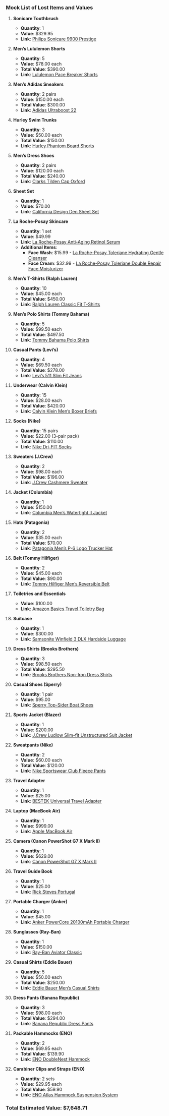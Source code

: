 
### Mock List of Lost Items and Values

1. **Sonicare Toothbrush**
   - **Quantity**: 1
   - **Value**: $329.95
   - **Link**: [Philips Sonicare 9900 Prestige](https://www.usa.philips.com/c-p/HX9990_11/sonicare-9900-prestige-sonic-electric-toothbrush-with-senseiq)

2. **Men’s Lululemon Shorts**
   - **Quantity**: 5
   - **Value**: $78.00 each
   - **Total Value**: $390.00
   - **Link**: [Lululemon Pace Breaker Shorts](https://shop.lululemon.com/p/men-shorts/Pace-Breaker-Shorts/_/prod6750022)

3. **Men’s Adidas Sneakers**
   - **Quantity**: 2 pairs
   - **Value**: $150.00 each
   - **Total Value**: $300.00
   - **Link**: [Adidas Ultraboost 22](https://www.adidas.com/us/ultraboost-22-shoes/GY6128.html)

4. **Hurley Swim Trunks**
   - **Quantity**: 3
   - **Value**: $50.00 each
   - **Total Value**: $150.00
   - **Link**: [Hurley Phantom Board Shorts](https://www.hurley.com/products/phantom-block-party-board-shorts)

5. **Men’s Dress Shoes**
   - **Quantity**: 2 pairs
   - **Value**: $120.00 each
   - **Total Value**: $240.00
   - **Link**: [Clarks Tilden Cap Oxford](https://www.clarksusa.com/c/Tilden-Cap/p/26110351)

6. **Sheet Set**
   - **Quantity**: 1
   - **Value**: $70.00
   - **Link**: [California Design Den Sheet Set](https://www.amazon.com/California-Design-Den-Cotton-Sheets/dp/B07D3H5MVP)

7. **La Roche-Posay Skincare**
   - **Quantity**: 1 set
   - **Value**: $49.99
   - **Link**: [La Roche-Posay Anti-Aging Retinol Serum](https://www.laroche-posay.us/retinol-serum)
   - **Additional Items**:
     - **Face Wash**: $15.99 - [La Roche-Posay Toleriane Hydrating Gentle Cleanser](https://www.laroche-posay.us/toleriane-hydrating-gentle-cleanser)
     - **Face Cream**: $32.99 - [La Roche-Posay Toleriane Double Repair Face Moisturizer](https://www.laroche-posay.us/toleriane-double-repair-face-moisturizer)

8. **Men’s T-Shirts (Ralph Lauren)**
   - **Quantity**: 10
   - **Value**: $45.00 each
   - **Total Value**: $450.00
   - **Link**: [Ralph Lauren Classic Fit T-Shirts](https://www.ralphlauren.com/men-clothing-t-shirts-and-rugby-shirts/classic-fit-mesh-polo-shirt/157012.html)

9. **Men’s Polo Shirts (Tommy Bahama)**
   - **Quantity**: 5
   - **Value**: $99.50 each
   - **Total Value**: $497.50
   - **Link**: [Tommy Bahama Polo Shirts](https://www.tommybahama.com/en/Men%27s-Big-&-Tall-Costa-Del-Sol-IslandZone%C2%AE-Polo/p/BT225073-10924)

10. **Casual Pants (Levi’s)**
    - **Quantity**: 4
    - **Value**: $69.50 each
    - **Total Value**: $278.00
    - **Link**: [Levi’s 511 Slim Fit Jeans](https://www.levi.com/US/en_US/apparel/clothing/bottoms/511-slim-fit-mens-jeans/p/045114406)

11. **Underwear (Calvin Klein)**
    - **Quantity**: 15
    - **Value**: $28.00 each
    - **Total Value**: $420.00
    - **Link**: [Calvin Klein Men’s Boxer Briefs](https://www.calvinklein.us/en/mens/underwear)

12. **Socks (Nike)**
    - **Quantity**: 15 pairs
    - **Value**: $22.00 (3-pair pack)
    - **Total Value**: $110.00
    - **Link**: [Nike Dri-FIT Socks](https://www.nike.com/t/everyday-plus-cushioned-training-crew-socks-6-pairs-MC4PfD)

13. **Sweaters (J.Crew)**
    - **Quantity**: 2
    - **Value**: $98.00 each
    - **Total Value**: $196.00
    - **Link**: [J.Crew Cashmere Sweater](https://www.jcrew.com/p/mens_category/sweaters)

14. **Jacket (Columbia)**
    - **Quantity**: 1
    - **Value**: $150.00
    - **Link**: [Columbia Men’s Watertight II Jacket](https://www.columbia.com/p/mens-watertight-ii-jacket-1533891.html)

15. **Hats (Patagonia)**
    - **Quantity**: 2
    - **Value**: $35.00 each
    - **Total Value**: $70.00
    - **Link**: [Patagonia Men’s P-6 Logo Trucker Hat](https://www.patagonia.com/product/p-6-logo-lo-pro-trucker-hat/38283.html)

16. **Belt (Tommy Hilfiger)**
    - **Quantity**: 2
    - **Value**: $45.00 each
    - **Total Value**: $90.00
    - **Link**: [Tommy Hilfiger Men’s Reversible Belt](https://www.tommy.com/men/accessories/belts)

17. **Toiletries and Essentials**
    - **Value**: $100.00
    - **Link**: [Amazon Basics Travel Toiletry Bag](https://www.amazon.com/dp/B01G2JFMSE/)

18. **Suitcase**
    - **Quantity**: 1
    - **Value**: $300.00
    - **Link**: [Samsonite Winfield 3 DLX Hardside Luggage](https://www.samsonite.com/luggage/checked-luggage/winfield-3-dlx-large-hardside-checked-luggage/102695XXXX.html)

19. **Dress Shirts (Brooks Brothers)**
    - **Quantity**: 3
    - **Value**: $98.50 each
    - **Total Value**: $295.50
    - **Link**: [Brooks Brothers Non-Iron Dress Shirts](https://www.brooksbrothers.com/mens/shirts/dress-shirts/)

20. **Casual Shoes (Sperry)**
    - **Quantity**: 1 pair
    - **Value**: $95.00
    - **Link**: [Sperry Top-Sider Boat Shoes](https://www.sperry.com/en/authentic-original-boat-shoe/10348M.html)

21. **Sports Jacket (Blazer)**
    - **Quantity**: 1
    - **Value**: $200.00
    - **Link**: [J.Crew Ludlow Slim-fit Unstructured Suit Jacket](https://www.jcrew.com/p/mens_category/suiting/sportcoats/ludlow-slimfit-unstructured-suit-jacket-in-cottonlinen/W0476)

22. **Sweatpants (Nike)**
    - **Quantity**: 2
    - **Value**: $60.00 each
    - **Total Value**: $120.00
    - **Link**: [Nike Sportswear Club Fleece Pants](https://www.nike.com/t/sportswear-club-mens-fleece-pants-ctf9D2)

23. **Travel Adapter**
    - **Quantity**: 1
    - **Value**: $25.00
    - **Link**: [BESTEK Universal Travel Adapter](https://www.amazon.com/BESTEK-International-Travel-Adapter-Converter/dp/B01KZII3KA/)

24. **Laptop (MacBook Air)**
    - **Quantity**: 1
    - **Value**: $999.00
    - **Link**: [Apple MacBook Air](https://www.apple.com/macbook-air/)

25. **Camera (Canon PowerShot G7 X Mark II)**
    - **Quantity**: 1
    - **Value**: $629.00
    - **Link**: [Canon PowerShot G7 X Mark II](https://www.usa.canon.com/internet/portal/us/home/products/details/cameras/point-and-shoot-digital-cameras/advanced-cameras/powershot-g7-x-mark-ii)

26. **Travel Guide Book**
    - **Quantity**: 1
    - **Value**: $25.00
    - **Link**: [Rick Steves Portugal](https://store.ricksteves.com/shop/p/portugal-guidebook)

27. **Portable Charger (Anker)**
    - **Quantity**: 1
    - **Value**: $45.00
    - **Link**: [Anker PowerCore 20100mAh Portable Charger](https://www.amazon.com/Anker-PowerCore-Portable-20100mAh-Compatible/dp/B00X5RV14Y/)

28. **Sunglasses (Ray-Ban)**
    - **Quantity**: 1
    - **Value**: $150.00
    - **Link**: [Ray-Ban Aviator Classic](https://www.ray-ban.com/usa/sunglasses/RB3025%20L2823%20002-aviator-classic-gold/805289602057)

29. **Casual Shirts (Eddie Bauer)**
    - **Quantity**: 5
    - **Value**: $50.00 each
    - **Total Value**: $250.00
    - **Link**: [Eddie Bauer Men’s Casual Shirts](https://www.eddiebauer.com/c/men/shirts/casual-shirts)

30. **Dress Pants (Banana Republic)**
    - **Quantity**: 3
    - **Value**: $98.00 each
    - **Total Value**: $294.00
    - **Link**: [Banana Republic Dress Pants](https://bananarepublic.gap.com/browse/category.do?cid=5036)

31. **Packable Hammocks (ENO)**
    - **Quantity**: 2
    - **Value**: $69.95 each
    - **Total Value**: $139.90
    - **Link**: [ENO DoubleNest Hammock](https://eaglesnestoutfittersinc.com/products/doublenest-hammock)

32. **Carabiner Clips and Straps (ENO)**
    - **Quantity**: 2 sets
    - **Value**: $29.95 each
    - **Total Value**: $59.90
    - **Link**: [ENO Atlas Hammock Suspension System](https://eaglesnestoutfittersinc.com/products/atlas-hammock-suspension-system)

###  Total Estimated Value: $7,648.71